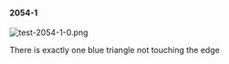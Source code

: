 #### 2054-1
![test-2054-1-0.png](https://github.com/lil-lab/nlvr/raw/master/nlvr/test/images/0/test-2054-1-0.png "test-2054-1-0.png")

There is exactly one blue triangle not touching the edge